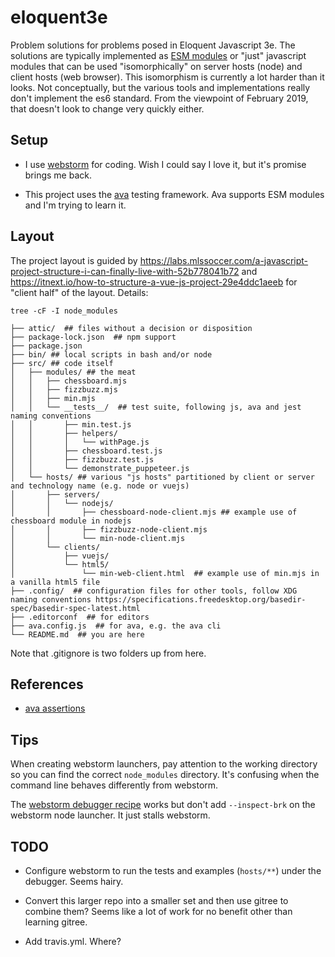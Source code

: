 # eloquent3e

Problem solutions for problems posed in Eloquent Javascript 3e. The solutions are typically implemented as  [ESM modules](https://flaviocopes.com/es-modules/)
or "just" javascript modules that can be used "isomorphically" on server hosts (node) and client hosts (web browser). This isomorphism is currently a lot harder
than it looks. Not conceptually, but the various tools and implementations really don't implement the es6 standard. From the viewpoint of February 2019, that doesn't
look to change very quickly either.

## Setup

* I use [webstorm](https://www.jetbrains.com/webstorm/) for coding. Wish I could say I love it, but it's promise brings me
back.

* This project uses the [ava](https://github.com/avajs/ava) testing framework. Ava supports ESM modules and I'm trying to learn it.


## Layout

The project layout is guided by https://labs.mlssoccer.com/a-javascript-project-structure-i-can-finally-live-with-52b778041b72 and
https://itnext.io/how-to-structure-a-vue-js-project-29e4ddc1aeeb for "client half" of the layout. Details:

```
tree -cF -I node_modules

├── attic/  ## files without a decision or disposition
├── package-lock.json  ## npm support
├── package.json
├── bin/ ## local scripts in bash and/or node
├── src/ ## code itself
│   ├── modules/ ## the meat
│   │   ├── chessboard.mjs
│   │   ├── fizzbuzz.mjs
│   │   ├── min.mjs
│   │   └── __tests__/  ## test suite, following js, ava and jest naming conventions
│   │       ├── min.test.js
│   │       ├── helpers/
│   │       │   └── withPage.js
│   │       ├── chessboard.test.js
│   │       ├── fizzbuzz.test.js
│   │       └── demonstrate_puppeteer.js
│   └── hosts/ ## various "js hosts" partitioned by client or server and technology name (e.g. node or vuejs)
│       ├── servers/
│       │   └── nodejs/
│       │       ├── chessboard-node-client.mjs ## example use of chessboard module in nodejs
│       │       ├── fizzbuzz-node-client.mjs
│       │       └── min-node-client.mjs
│       └── clients/
│           ├── vuejs/
│           └── html5/
│               └── min-web-client.html  ## example use of min.mjs in a vanilla html5 file
├── .config/  ## configuration files for other tools, follow XDG naming conventions https://specifications.freedesktop.org/basedir-spec/basedir-spec-latest.html
├── .editorconf  ## for editors
├── ava.config.js  ## for ava, e.g. the ava cli
└── README.md  ## you are here

```

Note that .gitignore is two folders up from here.

## References

* [ava assertions](https://github.com/avajs/ava/blob/master/docs/03-assertions.md#built-in-assertions)

## Tips

When creating webstorm launchers, pay attention to the working directory so you can find the correct `node_modules` directory.
It's confusing when the command line behaves differently from webstorm.

The [webstorm debugger recipe](https://github.com/avajs/ava/blob/v0.25.0/docs/recipes/debugging-with-webstorm.md) works but don't add `--inspect-brk` on the webstorm
node launcher. It just stalls webstorm. 


## TODO

* Configure webstorm to run the tests and examples (`hosts/**`) under the debugger. Seems hairy.

* Convert this larger repo into a smaller set and then use gitree to combine them? Seems like a lot of work for no benefit other than learning gitree.

* Add travis.yml. Where?
